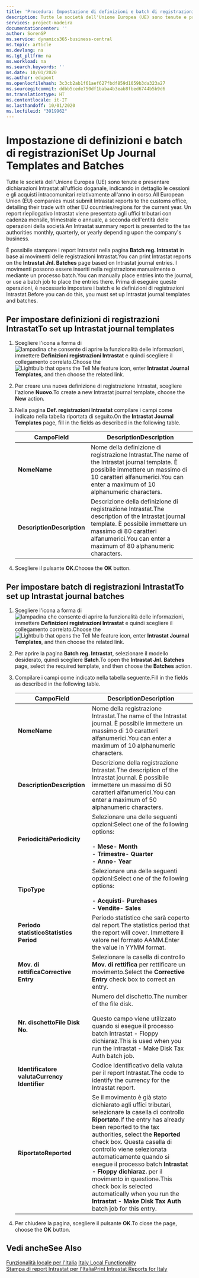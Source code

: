 ```yaml
---
title: 'Procedura: Impostazione di definizioni e batch di registrazioni'
description: Tutte le società dell'Unione Europea (UE) sono tenute e presentare dichiarazioni Intrastat all'ufficio doganale, indicando in dettaglio le cessioni e gli acquisti intracomunitari relativamente all'anno in corso.
services: project-madeira
documentationcenter: ''
author: SorenGP
ms.service: dynamics365-business-central
ms.topic: article
ms.devlang: na
ms.tgt_pltfrm: na
ms.workload: na
ms.search.keywords: ''
ms.date: 10/01/2020
ms.author: edupont
ms.openlocfilehash: 3c3cb2ab1f61aef627fbdf859d1059b3da323a27
ms.sourcegitcommit: ddbb5cede750df1baba4b3eab8fbed6744b5b9d6
ms.translationtype: HT
ms.contentlocale: it-IT
ms.lasthandoff: 10/01/2020
ms.locfileid: "3919962"
---
```

# <a name="set-up-journal-templates-and-batches"></a><span data-ttu-id="199e6-103">Impostazione di definizioni e batch di registrazioni</span><span class="sxs-lookup"><span data-stu-id="199e6-103">Set Up Journal Templates and Batches</span></span>
<span data-ttu-id="199e6-104">Tutte le società dell'Unione Europea (UE) sono tenute e presentare dichiarazioni Intrastat all'ufficio doganale, indicando in dettaglio le cessioni e gli acquisti intracomunitari relativamente all'anno in corso.</span><span class="sxs-lookup"><span data-stu-id="199e6-104">All European Union (EU) companies must submit Intrastat reports to the customs office, detailing their trade with other EU countries/regions for the current year.</span></span> <span data-ttu-id="199e6-105">Un report riepilogativo Intrastat viene presentato agli uffici tributari con cadenza mensile, trimestrale o annuale, a seconda dell'entità delle operazioni della società.</span><span class="sxs-lookup"><span data-stu-id="199e6-105">An Intrastat summary report is presented to the tax authorities monthly, quarterly, or yearly depending upon the company's business.</span></span>  

<span data-ttu-id="199e6-106">È possibile stampare i report Intrastat nella pagina **Batch reg. Intrastat** in base ai movimenti delle registrazioni Intrastat.</span><span class="sxs-lookup"><span data-stu-id="199e6-106">You can print Intrastat reports on the **Intrastat Jnl. Batches** page based on Intrastat journal entries.</span></span> <span data-ttu-id="199e6-107">I movimenti possono essere inseriti nella registrazione manualmente o mediante un processo batch.</span><span class="sxs-lookup"><span data-stu-id="199e6-107">You can manually place entries into the journal, or use a batch job to place the entries there.</span></span> <span data-ttu-id="199e6-108">Prima di eseguire queste operazioni, è necessario  impostare i batch e le definizioni di registrazioni Intrastat.</span><span class="sxs-lookup"><span data-stu-id="199e6-108">Before you can do this, you must set up Intrastat journal templates and batches.</span></span>  

## <a name="to-set-up-intrastat-journal-templates"></a><span data-ttu-id="199e6-109">Per impostare definizioni di registrazioni Intrastat</span><span class="sxs-lookup"><span data-stu-id="199e6-109">To set up Intrastat journal templates</span></span>  

1.  <span data-ttu-id="199e6-110">Scegliere l'icona a forma di ![lampadina che consente di aprire la funzionalità delle informazioni](../../media/ui-search/search_small.png "Informazioni sull'operazione che si desidera eseguire"), immettere **Definizioni registrazioni Intrastat** e quindi scegliere il collegamento correlato.</span><span class="sxs-lookup"><span data-stu-id="199e6-110">Choose the ![Lightbulb that opens the Tell Me feature](../../media/ui-search/search_small.png "Tell me what you want to do") icon, enter **Intrastat Journal Templates**, and then choose the related link.</span></span>  
2.  <span data-ttu-id="199e6-111">Per creare una nuova definizione di registrazione Intrastat, scegliere l'azione **Nuovo**.</span><span class="sxs-lookup"><span data-stu-id="199e6-111">To create a new Intrastat journal template, choose the **New** action.</span></span>  
3.  <span data-ttu-id="199e6-112">Nella pagina **Def. registrazioni Intrastat** compilare i campi come indicato nella tabella riportata di seguito.</span><span class="sxs-lookup"><span data-stu-id="199e6-112">On the **Intrastat Journal Templates** page, fill in the fields as described in the following table.</span></span>  

    |<span data-ttu-id="199e6-113">Campo</span><span class="sxs-lookup"><span data-stu-id="199e6-113">Field</span></span>|<span data-ttu-id="199e6-114">Description</span><span class="sxs-lookup"><span data-stu-id="199e6-114">Description</span></span>|  
    |---------------------------------|---------------------------------------|  
    |<span data-ttu-id="199e6-115">**Nome**</span><span class="sxs-lookup"><span data-stu-id="199e6-115">**Name**</span></span>|<span data-ttu-id="199e6-116">Nome della definizione di registrazione Intrastat.</span><span class="sxs-lookup"><span data-stu-id="199e6-116">The name of the Intrastat journal template.</span></span> <span data-ttu-id="199e6-117">È possibile immettere un massimo di 10 caratteri alfanumerici.</span><span class="sxs-lookup"><span data-stu-id="199e6-117">You can enter a maximum of 10 alphanumeric characters.</span></span>|  
    |<span data-ttu-id="199e6-118">**Description**</span><span class="sxs-lookup"><span data-stu-id="199e6-118">**Description**</span></span>|<span data-ttu-id="199e6-119">Descrizione della definizione di registrazione Intrastat.</span><span class="sxs-lookup"><span data-stu-id="199e6-119">The description of the Intrastat journal template.</span></span> <span data-ttu-id="199e6-120">È possibile immettere un massimo di 80 caratteri alfanumerici.</span><span class="sxs-lookup"><span data-stu-id="199e6-120">You can enter a maximum of 80 alphanumeric characters.</span></span>|  

4.  <span data-ttu-id="199e6-121">Scegliere il pulsante **OK**.</span><span class="sxs-lookup"><span data-stu-id="199e6-121">Choose the **OK** button.</span></span>  

## <a name="to-set-up-intrastat-journal-batches"></a><span data-ttu-id="199e6-122">Per impostare batch di registrazioni Intrastat</span><span class="sxs-lookup"><span data-stu-id="199e6-122">To set up Intrastat journal batches</span></span>  

1.  <span data-ttu-id="199e6-123">Scegliere l'icona a forma di ![lampadina che consente di aprire la funzionalità delle informazioni](../../media/ui-search/search_small.png "Informazioni sull'operazione che si desidera eseguire"), immettere **Definizioni registrazioni Intrastat** e quindi scegliere il collegamento correlato.</span><span class="sxs-lookup"><span data-stu-id="199e6-123">Choose the ![Lightbulb that opens the Tell Me feature](../../media/ui-search/search_small.png "Tell me what you want to do") icon, enter **Intrastat Journal Templates**, and then choose the related link.</span></span>  
2.  <span data-ttu-id="199e6-124">Per aprire la pagina **Batch reg. Intrastat**, selezionare il modello desiderato, quindi scegliere **Batch**.</span><span class="sxs-lookup"><span data-stu-id="199e6-124">To open the **Intrastat Jnl. Batches** page, select the required template, and then choose the **Batches** action.</span></span>  
3.  <span data-ttu-id="199e6-125">Compilare i campi come indicato nella tabella seguente.</span><span class="sxs-lookup"><span data-stu-id="199e6-125">Fill in the fields as described in the following table.</span></span>  

    |<span data-ttu-id="199e6-126">Campo</span><span class="sxs-lookup"><span data-stu-id="199e6-126">Field</span></span>|<span data-ttu-id="199e6-127">Description</span><span class="sxs-lookup"><span data-stu-id="199e6-127">Description</span></span>|  
    |---------------------------------|---------------------------------------|  
    |<span data-ttu-id="199e6-128">**Nome**</span><span class="sxs-lookup"><span data-stu-id="199e6-128">**Name**</span></span>|<span data-ttu-id="199e6-129">Nome della registrazione Intrastat.</span><span class="sxs-lookup"><span data-stu-id="199e6-129">The name of the Intrastat journal.</span></span> <span data-ttu-id="199e6-130">È possibile immettere un massimo di 10 caratteri alfanumerici.</span><span class="sxs-lookup"><span data-stu-id="199e6-130">You can enter a maximum of 10 alphanumeric characters.</span></span>|  
    |<span data-ttu-id="199e6-131">**Description**</span><span class="sxs-lookup"><span data-stu-id="199e6-131">**Description**</span></span>|<span data-ttu-id="199e6-132">Descrizione della registrazione Intrastat.</span><span class="sxs-lookup"><span data-stu-id="199e6-132">The description of the Intrastat journal.</span></span> <span data-ttu-id="199e6-133">È possibile immettere un massimo di 50 caratteri alfanumerici.</span><span class="sxs-lookup"><span data-stu-id="199e6-133">You can enter a maximum of 50 alphanumeric characters.</span></span>|  
    |<span data-ttu-id="199e6-134">**Periodicità**</span><span class="sxs-lookup"><span data-stu-id="199e6-134">**Periodicity**</span></span>|<span data-ttu-id="199e6-135">Selezionare una delle seguenti opzioni:</span><span class="sxs-lookup"><span data-stu-id="199e6-135">Select one of the following options:</span></span><br /><br /> <span data-ttu-id="199e6-136">-   **Mese**</span><span class="sxs-lookup"><span data-stu-id="199e6-136">-   **Month**</span></span><br /><span data-ttu-id="199e6-137">-   **Trimestre**</span><span class="sxs-lookup"><span data-stu-id="199e6-137">-   **Quarter**</span></span><br /><span data-ttu-id="199e6-138">-   **Anno**</span><span class="sxs-lookup"><span data-stu-id="199e6-138">-   **Year**</span></span>|  
    |<span data-ttu-id="199e6-139">**Tipo**</span><span class="sxs-lookup"><span data-stu-id="199e6-139">**Type**</span></span>|<span data-ttu-id="199e6-140">Selezionare una delle seguenti opzioni:</span><span class="sxs-lookup"><span data-stu-id="199e6-140">Select one of the following options:</span></span><br /><br /> <span data-ttu-id="199e6-141">-   **Acquisti**</span><span class="sxs-lookup"><span data-stu-id="199e6-141">-   **Purchases**</span></span><br /><span data-ttu-id="199e6-142">-   **Vendite**</span><span class="sxs-lookup"><span data-stu-id="199e6-142">-   **Sales**</span></span>|  
    |<span data-ttu-id="199e6-143">**Periodo statistico**</span><span class="sxs-lookup"><span data-stu-id="199e6-143">**Statistics Period**</span></span>|<span data-ttu-id="199e6-144">Periodo statistico che sarà coperto dal report.</span><span class="sxs-lookup"><span data-stu-id="199e6-144">The statistics period that the report will cover.</span></span> <span data-ttu-id="199e6-145">Immettere il valore nel formato AAMM.</span><span class="sxs-lookup"><span data-stu-id="199e6-145">Enter the value in YYMM format.</span></span>|  
    |<span data-ttu-id="199e6-146">**Mov. di rettifica**</span><span class="sxs-lookup"><span data-stu-id="199e6-146">**Corrective Entry**</span></span>|<span data-ttu-id="199e6-147">Selezionare la casella di controllo **Mov. di rettifica** per rettificare un movimento.</span><span class="sxs-lookup"><span data-stu-id="199e6-147">Select the **Corrective Entry** check box to correct an entry.</span></span>|  
    |<span data-ttu-id="199e6-148">**Nr. dischetto**</span><span class="sxs-lookup"><span data-stu-id="199e6-148">**File Disk No.**</span></span>|<span data-ttu-id="199e6-149">Numero del dischetto.</span><span class="sxs-lookup"><span data-stu-id="199e6-149">The number of the file disk.</span></span><br /><br /> <span data-ttu-id="199e6-150">Questo campo viene utilizzato quando si esegue il processo batch Intrastat - Floppy dichiaraz.</span><span class="sxs-lookup"><span data-stu-id="199e6-150">This is used when you run the Intrastat - Make Disk Tax Auth batch job.</span></span>|  
    |<span data-ttu-id="199e6-151">**Identificatore valuta**</span><span class="sxs-lookup"><span data-stu-id="199e6-151">**Currency Identifier**</span></span>|<span data-ttu-id="199e6-152">Codice identificativo della valuta per il report Intrastat.</span><span class="sxs-lookup"><span data-stu-id="199e6-152">The code to identify the currency for the Intrastat report.</span></span>|  
    |<span data-ttu-id="199e6-153">**Riportato**</span><span class="sxs-lookup"><span data-stu-id="199e6-153">**Reported**</span></span>|<span data-ttu-id="199e6-154">Se il movimento è già stato dichiarato agli uffici tributari, selezionare la casella di controllo **Riportato**.</span><span class="sxs-lookup"><span data-stu-id="199e6-154">If the entry has already been reported to the tax authorities, select the **Reported** check box.</span></span> <span data-ttu-id="199e6-155">Questa casella di controllo viene selezionata automaticamente quando si esegue il processo batch **Intrastat - Floppy dichiaraz.** per il movimento in questione.</span><span class="sxs-lookup"><span data-stu-id="199e6-155">This check box is selected automatically when you run the **Intrastat - Make Disk Tax Auth** batch job for this entry.</span></span>|  

4.  <span data-ttu-id="199e6-156">Per chiudere la pagina, scegliere il pulsante **OK**.</span><span class="sxs-lookup"><span data-stu-id="199e6-156">To close the page, choose the **OK** button.</span></span>  

## <a name="see-also"></a><span data-ttu-id="199e6-157">Vedi anche</span><span class="sxs-lookup"><span data-stu-id="199e6-157">See Also</span></span>  
  <span data-ttu-id="199e6-158">[Funzionalità locale per l'Italia](italy-local-functionality.md) </span><span class="sxs-lookup"><span data-stu-id="199e6-158">[Italy Local Functionality](italy-local-functionality.md) </span></span>  
 [<span data-ttu-id="199e6-159">Stampa di report Intrastat per l'Italia</span><span class="sxs-lookup"><span data-stu-id="199e6-159">Print Intrastat Reports for Italy</span></span>](how-to-print-intrastat-reports-for-italy.md)
